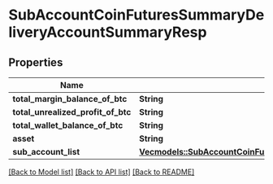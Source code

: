 # SubAccountCoinFuturesSummaryDeliveryAccountSummaryResp

## Properties

Name | Type | Description | Notes
------------ | ------------- | ------------- | -------------
**total_margin_balance_of_btc** | **String** |  | 
**total_unrealized_profit_of_btc** | **String** |  | 
**total_wallet_balance_of_btc** | **String** |  | 
**asset** | **String** |  | 
**sub_account_list** | [**Vec<models::SubAccountCoinFuturesSummaryDeliveryAccountSummaryRespSubAccountListInner>**](subAccountCOINFuturesSummary_deliveryAccountSummaryResp_subAccountList_inner.md) |  | 

[[Back to Model list]](../README.md#documentation-for-models) [[Back to API list]](../README.md#documentation-for-api-endpoints) [[Back to README]](../README.md)


